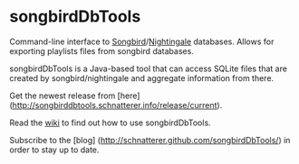 # songbirdDbTools
Command-line interface to [Songbird](http://www.getsongbird.com/)/[Nightingale](http://getnightingale.com/) databases.
Allows for exporting playlists files from songbird databases.

songbirdDbTools is a Java-based tool that can access SQLite files that are created by songbird/nightingale and aggregate information from there.

Get the newest release from [here] (http://songbirddbtools.schnatterer.info/release/current).

Read the [wiki](./songbirdDbTools/wiki) to find out how to use songbirdDbTools.

Subscribe to the [blog] (http://schnatterer.github.com/songbirdDbTools/) in order to stay up to date.
